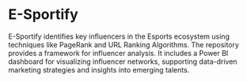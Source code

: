 # E-Sportify
E-Sportify identifies key influencers in the Esports ecosystem using techniques like PageRank and URL Ranking Algorithms. The repository provides a framework for influencer analysis. It includes a Power BI dashboard for visualizing influencer networks, supporting data-driven marketing strategies and insights into emerging talents.
